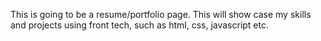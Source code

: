This is going to be a resume/portfolio page. This will show case my skills and projects using front tech, such as html, css, javascript etc.
